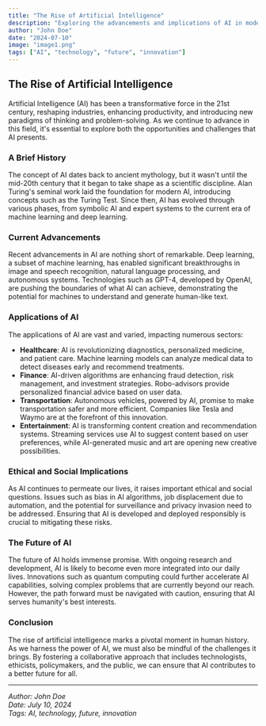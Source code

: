 ```yaml
---
title: "The Rise of Artificial Intelligence"
description: "Exploring the advancements and implications of AI in modern society."
author: "John Doe"
date: "2024-07-10"
image: "image1.png"
tags: ["AI", "technology", "future", "innovation"]
---
```


## The Rise of Artificial Intelligence

Artificial Intelligence (AI) has been a transformative force in the 21st century, reshaping industries, enhancing productivity, and introducing new paradigms of thinking and problem-solving. As we continue to advance in this field, it's essential to explore both the opportunities and challenges that AI presents.

### A Brief History

The concept of AI dates back to ancient mythology, but it wasn't until the mid-20th century that it began to take shape as a scientific discipline. Alan Turing's seminal work laid the foundation for modern AI, introducing concepts such as the Turing Test. Since then, AI has evolved through various phases, from symbolic AI and expert systems to the current era of machine learning and deep learning.

### Current Advancements

Recent advancements in AI are nothing short of remarkable. Deep learning, a subset of machine learning, has enabled significant breakthroughs in image and speech recognition, natural language processing, and autonomous systems. Technologies such as GPT-4, developed by OpenAI, are pushing the boundaries of what AI can achieve, demonstrating the potential for machines to understand and generate human-like text.

### Applications of AI

The applications of AI are vast and varied, impacting numerous sectors:

- **Healthcare**: AI is revolutionizing diagnostics, personalized medicine, and patient care. Machine learning models can analyze medical data to detect diseases early and recommend treatments.
- **Finance**: AI-driven algorithms are enhancing fraud detection, risk management, and investment strategies. Robo-advisors provide personalized financial advice based on user data.
- **Transportation**: Autonomous vehicles, powered by AI, promise to make transportation safer and more efficient. Companies like Tesla and Waymo are at the forefront of this innovation.
- **Entertainment**: AI is transforming content creation and recommendation systems. Streaming services use AI to suggest content based on user preferences, while AI-generated music and art are opening new creative possibilities.

### Ethical and Social Implications

As AI continues to permeate our lives, it raises important ethical and social questions. Issues such as bias in AI algorithms, job displacement due to automation, and the potential for surveillance and privacy invasion need to be addressed. Ensuring that AI is developed and deployed responsibly is crucial to mitigating these risks.

### The Future of AI

The future of AI holds immense promise. With ongoing research and development, AI is likely to become even more integrated into our daily lives. Innovations such as quantum computing could further accelerate AI capabilities, solving complex problems that are currently beyond our reach. However, the path forward must be navigated with caution, ensuring that AI serves humanity's best interests.

### Conclusion

The rise of artificial intelligence marks a pivotal moment in human history. As we harness the power of AI, we must also be mindful of the challenges it brings. By fostering a collaborative approach that includes technologists, ethicists, policymakers, and the public, we can ensure that AI contributes to a better future for all.

---

_Author: John Doe_  
_Date: July 10, 2024_  
_Tags: AI, technology, future, innovation_
